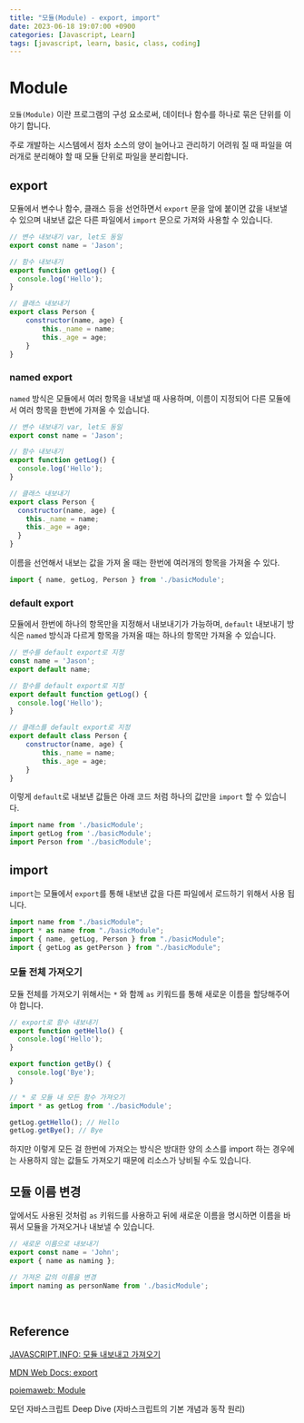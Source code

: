 ```yaml
---
title: "모듈(Module) - export, import"
date: 2023-06-18 19:07:00 +0900
categories: [Javascript, Learn]
tags: [javascript, learn, basic, class, coding]
---
```


# Module
`모듈(Module)` 이란 프로그램의 구성 요소로써, 데이터나 함수를 하나로 묶은 단위를 이야기 합니다.

주로 개발하는 시스템에서 점차 소스의 양이 늘어나고 관리하기 어려워 질 때 파일을 여러개로 분리해야 할 때 모듈 단위로 파일을 분리합니다.

## export
모듈에서 변수나 함수, 클래스 등을 선언하면서 `export` 문을 앞에 붙이면 값을 내보낼 수 있으며 내보낸 값은 다른 파일에서 `import` 문으로 가져와 사용할 수 있습니다. 

```javascript
// 변수 내보내기 var, let도 동일
export const name = 'Jason';

// 함수 내보내기
export function getLog() {
  console.log('Hello');
}

// 클래스 내보내기
export class Person {
    constructor(name, age) {
        this._name = name;
        this._age = age;
    }
}
```

### named export
`named` 방식은 모듈에서 여러 항목을 내보낼 때 사용하며, 이름이 지정되어 다른 모듈에서 여러 항목을 한번에 가져올 수 있습니다.

```javascript
// 변수 내보내기 var, let도 동일
export const name = 'Jason';

// 함수 내보내기
export function getLog() {
  console.log('Hello');
}

// 클래스 내보내기
export class Person {
  constructor(name, age) {
    this._name = name;
    this._age = age;
  }
}
```

이름을 선언해서 내보는 값을 가져 올 때는 한번에 여러개의 항목을 가져올 수 있다.

```javascript
import { name, getLog, Person } from './basicModule'; 
```

### default export
모듈에서 한번에 하나의 항목만을 지정해서 내보내기가 가능하며, `default` 내보내기 방식은 `named` 방식과 다르게 항목을 가져올 때는 하나의 항목만 가져올 수 있습니다.

```javascript
// 변수를 default export로 지정
const name = 'Jason';
export default name;

// 함수를 default export로 지정
export default function getLog() {
  console.log('Hello');
}

// 클래스를 default export로 지정
export default class Person {
    constructor(name, age) {
        this._name = name;
        this._age = age;
    }
}
```

이렇게 `default`로 내보낸 값들은 아래 코드 처럼 하나의 값만을 `import` 할 수 있습니다.

```javascript
import name from './basicModule';
import getLog from './basicModule';
import Person from './basicModule';
```

## import
`import`는 모듈에서 `export`를 통해 내보낸 값을 다른 파일에서 로드하기 위해서 사용 됩니다.

```javascript
import name from "./basicModule";
import * as name from "./basicModule";
import { name, getLog, Person } from "./basicModule";
import { getLog as getPerson } from "./basicModule";
```

### 모듈 전체 가져오기
모듈 전체를 가져오기 위해서는 `*` 와 함께 `as` 키워드를 통해 새로운 이름을 할당해주어야 합니다.

```javascript
// export로 함수 내보내기
export function getHello() {
  console.log('Hello');
}

export function getBy() {
  console.log('Bye');
}
```

```javascript
// * 로 모듈 내 모든 함수 가져오기
import * as getLog from './basicModule';

getLog.getHello(); // Hello
getLog.getBye(); // Bye
```

하지만 이렇게 모든 걸 한번에 가져오는 방식은 방대한 양의 소스를 import 하는 경우에는 사용하지 않는 값들도 가져오기 때문에 리소스가 낭비될 수도 있습니다.

## 모듈 이름 변경
앞에서도 사용된 것처럼 `as` 키워드를 사용하고 뒤에 새로운 이름을 명시하면 이름을 바꿔서 모듈을 가져오거나 내보낼 수 있습니다.

```javascript
// 새로운 이름으로 내보내기
export const name = 'John';
export { name as naming };
```

```javascript
// 가져온 값의 이름을 변경
import naming as personName from './basicModule';
```

<br>

## Reference

[JAVASCRIPT.INFO: 모듈 내보내고 가져오기](https://ko.javascript.info/import-export)

[MDN Web Docs: export](https://developer.mozilla.org/ko/docs/Web/JavaScript/Reference/Statements/export)

[poiemaweb: Module](https://poiemaweb.com/es6-module)

모던 자바스크립트 Deep Dive (자바스크립트의 기본 개념과 동작 원리)
